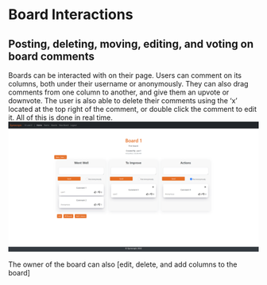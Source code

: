 # Board Interactions
## Posting, deleting, moving, editing, and voting on board comments

Boards can be interacted with on their page. Users can comment on its columns, both under their username or anonymously. 
They can also drag comments from one column to another, and give them an upvote or downvote. The user is also able to delete their comments using the ‘x’ located at the top right of the comment, or double click the comment to edit it.
All of this is done in real time.
![Board view](https://github.com/sarantharma/GyroscopicProject/blob/passport/User%20Guides/img/board_view.png)

The owner of the board can also [edit, delete, and add columns to the board]
